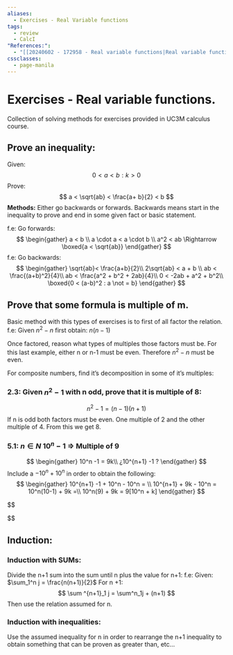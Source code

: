```yaml
---
aliases:
  - Exercises - Real Variable functions
tags:
  - review
  - CalcI
"References:":
  - "[[20240602 - 172958 - Real variable functions|Real variable functions]]"
cssclasses:
  - page-manila
---
```

# Exercises - Real variable functions. 

Collection of solving methods for exercises provided in UC3M calculus course. 

## Prove an inequality: 
Given:
$$
0< a < b: k > 0
$$
Prove:
$$
a < \sqrt{ab} < \frac{a+ b}{2} < b
$$
**Methods:**
Either go backwards or forwards. Backwards means start in the inequality to prove and end in some given fact or basic statement.

f.e: Go forwards: 
$$
\begin{gather}
a < b \\
a \cdot a < a \cdot b \\
a^2 < ab \Rightarrow \boxed{a < \sqrt{ab}}
\end{gather}
$$
f.e: Go backwards:
$$
\begin{gather}
\sqrt{ab}< \frac{a+b}{2}\\
2\sqrt{ab} < a + b \\
ab < \frac{(a+b)^2}{4}\\
ab < \frac{a^2 + b^2 + 2ab}{4}\\
0 < -2ab + a^2 + b^2\\
\boxed{0 < (a-b)^2 : a \not = b}
\end{gather}
$$

## Prove that some formula is multiple of m.

Basic method with this types of exercises is to first of all factor the relation. 
f.e: Given $n^2-n$ first obtain: $n(n-1)$

Once factored, reason what types of multiples those factors must be. For this last example, either n or n-1 must be even. Therefore $n^2 - n$ must be even. 

For composite numbers, find it’s decomposition in some of it’s multiples: 

### 2.3: Given $n^2-1$ with n odd, prove that it is multiple of 8: 
$$
n^2 - 1 = (n-1)(n+1)
$$
If n is odd both factors must be even. One multiple of 2 and the other multiple of 4. From this we get 8. 

### 5.1: $n\in N$ $10 ^n - 1$ => Multiple of 9
$$
\begin{gather}
10^n -1 = 9k\\
¿10^{n+1} -1  ?
\end{gather}
$$
Include a $-10^n + 10^n$ in order to obtain the following:
$$
\begin{gather}
10^{n+1} -1 + 10^n - 10^n = \\
10^{n+1} + 9k - 10^n = 10^n(10-1) + 9k =\\
10^n(9) + 9k = 9[10^n + k]
\end{gather}
$$

$$

$$
## Induction: 

### Induction with SUMs: 
Divide the n+1 sum into the sum until n plus the value for n+1: 
f.e: Given: $\sum_1^n j = \frac{n(n+1)}{2}$ 
	For n +1: 
$$
	\sum ^{n+1}_1 j = \sum^n_1j + (n+1)
$$
	Then use the relation assumed for n.

### Induction with inequalities: 
Use the assumed inequality for n in order to rearrange the n+1 inequality to obtain something that can be proven as greater than, etc…
